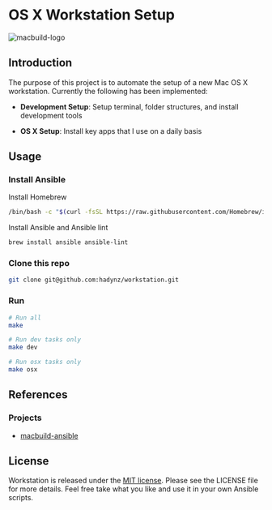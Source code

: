 # OS X Workstation Setup

<img alt="macbuild-logo" src="https://user-images.githubusercontent.com/315585/193447604-86438b2a-260a-4f31-be22-042840dc776e.png">

## Introduction

The purpose of this project is to automate the setup of a new Mac OS X workstation. Currently the following has been implemented:

* **Development Setup**: Setup terminal, folder structures, and install development tools 

* **OS X Setup**: Install key apps that I use on a daily basis

## Usage

### Install Ansible

Install Homebrew

```bash
/bin/bash -c "$(curl -fsSL https://raw.githubusercontent.com/Homebrew/install/master/install.sh)"
```

Install Ansible and Ansible lint 

```bash
brew install ansible ansible-lint
```

### Clone this repo

```bash
git clone git@github.com:hadynz/workstation.git
```

### Run

```bash
# Run all
make

# Run dev tasks only
make dev

# Run osx tasks only
make osx
```

## References

### Projects
* [macbuild-ansible][1]

## License

Workstation is released under the [MIT license][2]. Please see the LICENSE file for more details. Feel free take what you like and use it in your own Ansible scripts.

[1]: https://github.com/fgimian/macbuild-ansible/blob/master/README.md
[2]: LICENSE

